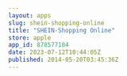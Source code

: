```yaml
---
layout: apps
slug: shein-shopping-online
title: "SHEIN-Shopping Online"
store: apple
app_id: 878577184
date: 2023-07-12T10:44:05Z
published: 2014-05-20T03:45:36Z
---
```

